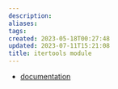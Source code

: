 ```yaml
---
description:
aliases: 
tags: 
created: 2023-05-18T00:27:48
updated: 2023-07-11T15:21:08
title: itertools module
---
```

 - [documentation](https://docs.python.org/3/library/itertools.html?highlight=itertools#module-itertools)